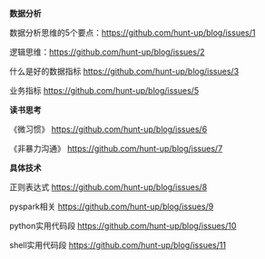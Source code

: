 **数据分析**

数据分析思维的5个要点：https://github.com/hunt-up/blog/issues/1

逻辑思维：https://github.com/hunt-up/blog/issues/2

什么是好的数据指标 https://github.com/hunt-up/blog/issues/3

业务指标 https://github.com/hunt-up/blog/issues/5

**读书思考**

《微习惯》 https://github.com/hunt-up/blog/issues/6

《非暴力沟通》 https://github.com/hunt-up/blog/issues/7

**具体技术**

正则表达式 https://github.com/hunt-up/blog/issues/8

pyspark相关 https://github.com/hunt-up/blog/issues/9

python实用代码段 https://github.com/hunt-up/blog/issues/10

shell实用代码段 https://github.com/hunt-up/blog/issues/11
